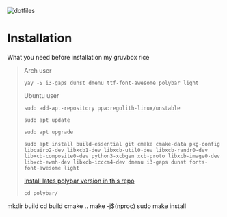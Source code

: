 ![dotfiles](https://user-images.githubusercontent.com/109595809/228862367-4c1792a3-893e-46ce-81a3-8b68a95b714b.png)

# Installation
What you need before installation my gruvbox rice <br />
>Arch user 
>```
>yay -S i3-gaps dunst dmenu ttf-font-awesome polybar light 
>```
>Ubuntu user
>```
>sudo add-apt-repository ppa:regolith-linux/unstable
>```
 > ```
 > sudo apt update
 > ```
 > ```
 > sudo apt upgrade
 > ```
 > ```
 > sudo apt install build-essential git cmake cmake-data pkg-config libcairo2-dev libxcb1-dev libxcb-util0-dev libxcb-randr0-dev libxcb-composite0-dev python3-xcbgen xcb-proto libxcb-image0-dev libxcb-ewmh-dev libxcb-icccm4-dev dmenu i3-gaps dunst fonts-font-awesome light
 > ```
 > [Install lates polybar version in this repo](https://github.com/polybar/polybar/releases)
 > ```
 > cd polybar/
mkdir build
cd build
cmake ..
make -j$(nproc)
sudo make install
```
